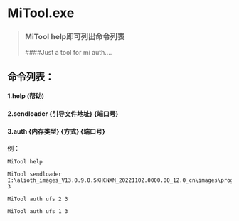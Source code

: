 

# MiTool.exe
>### MiTool help即可列出命令列表
>####Just a tool for mi auth....

## 命令列表：
#### 1.help (帮助)
#### 2.sendloader {引导文件地址} {端口号}
#### 3.auth {内存类型} {方式} {端口号}
例：
```
MiTool help
```
```
MiTool sendloader I:\alioth_images_V13.0.9.0.SKHCNXM_20221102.0000.00_12.0_cn\images\prog_ufs_firehose_sm8250_ddr_5.elf 3
```
```
MiTool auth ufs 2 3
```
```
MiTool auth ufs 1 3
```
